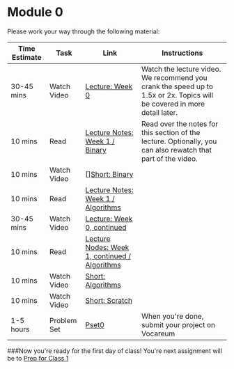 # Module 0

Please work your way through the following material:

Time Estimate | Task | Link | Instructions
--------------|------|------|-------------
30-45 mins | Watch Video | <a href="https://youtube.com/watch?v=zFenJJtAEzE" target="_blank">Lecture: Week 0</a> | Watch the lecture video. We recommend you crank the speed up to 1.5x or 2x. Topics will be covered in more detail later.
10 mins | Read | <a href="http://cdn.cs50.net/2015/fall/lectures/0/w/notes0w/notes0w.html#binary" target="_blank">Lecture Notes: Week 1 / Binary</a> | Read over the notes for this section of the lecture. Optionally, you can also rewatch that part of the video.
10 mins | Watch Video | []<a href="http://cs50.tv/2012/fall/shorts/binary/binary-720p.mp4" target="_blank">Short: Binary</a>
10 mins | Read | <a href="http://cdn.cs50.net/2015/fall/lectures/0/w/notes0w/notes0w.html#algorithms" target="_blank">Lecture Notes: Week 1 / Algorithms</a>
30-45 mins | Watch Video | <a href="https://youtube.com/watch?v=UuFWYOnHwGM" target="_blank">Lecture: Week 0, continued</a>
10 mins | Read | <a href="http://cdn.cs50.net/2015/fall/lectures/0/f/notes0f/notes0f.html#algorithms" target="_blank">Lecture Nodes: Week 1, continued / Algorithms</a>
10 mins | Watch Video | <a href="http://cs50.tv/2012/fall/shorts/algorithms/algorithms-720p.mp4" target="_blank">Short: Algorithms</a>
10 mins | Watch Video | <a href="http://cs50.tv/2013/fall/shorts/scratch/scratch-720p.mp4" target="_blank">Short: Scratch</a>
1-5 hours | Problem Set | <a href="http://cdn.cs50.net/2015/fall/psets/0/pset0/pset0.html" target="_blank">Pset0</a> | When you're done, submit your project on Vocareum

###Now you're ready for the first day of class! You're next assignment will be to [Prep for Class 1](../cs50/unit1-fundamentals/module1/materials/class1-prep)
